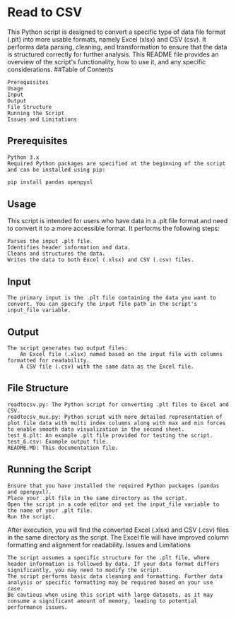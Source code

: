 # Read to CSV

This Python script is designed to convert a specific type of data file format (.plt) into more usable formats, namely Excel (xlsx) and CSV (csv). It performs data parsing, cleaning, and transformation to ensure that the data is structured correctly for further analysis. This README file provides an overview of the script's functionality, how to use it, and any specific considerations.
##Table of Contents

    Prerequisites
    Usage
    Input
    Output
    File Structure
    Running the Script
    Issues and Limitations

## Prerequisites

    Python 3.x
    Required Python packages are specified at the beginning of the script and can be installed using pip:

```bash
pip install pandas openpyxl
```

## Usage

This script is intended for users who have data in a .plt file format and need to convert it to a more accessible format. It performs the following steps:

    Parses the input .plt file.
    Identifies header information and data.
    Cleans and structures the data.
    Writes the data to both Excel (.xlsx) and CSV (.csv) files.

## Input

    The primary input is the .plt file containing the data you want to convert. You can specify the input file path in the script's input_file variable.

## Output

    The script generates two output files:
        An Excel file (.xlsx) named based on the input file with columns formatted for readability.
        A CSV file (.csv) with the same data as the Excel file.

## File Structure

    readtocsv.py: The Python script for converting .plt files to Excel and CSV.
    readtocsv_mux.py: Python script with more detailed representation of plot file data with multi index columns along with max and min forces to enable smooth data visualization in the second sheet.
    test_6.plt: An example .plt file provided for testing the script.
    test_6.csv: Example output file.
    README.MD: This documentation file.

## Running the Script

    Ensure that you have installed the required Python packages (pandas and openpyxl).
    Place your .plt file in the same directory as the script.
    Open the script in a code editor and set the input_file variable to the name of your .plt file.
    Run the script.

After execution, you will find the converted Excel (.xlsx) and CSV (.csv) files in the same directory as the script. The Excel file will have improved column formatting and alignment for readability.
Issues and Limitations

    The script assumes a specific structure for the .plt file, where header information is followed by data. If your data format differs significantly, you may need to modify the script.
    The script performs basic data cleaning and formatting. Further data analysis or specific formatting may be required based on your use case.
    Be cautious when using this script with large datasets, as it may consume a significant amount of memory, leading to potential performance issues.
